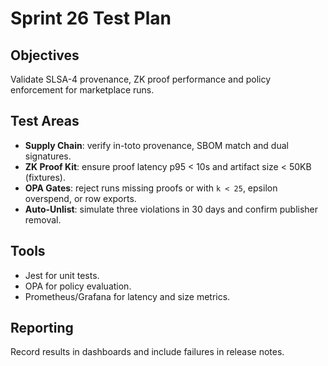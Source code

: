 # Sprint 26 Test Plan

## Objectives
Validate SLSA-4 provenance, ZK proof performance and policy enforcement for marketplace runs.

## Test Areas
- **Supply Chain**: verify in-toto provenance, SBOM match and dual signatures.
- **ZK Proof Kit**: ensure proof latency p95 < 10s and artifact size < 50KB (fixtures).
- **OPA Gates**: reject runs missing proofs or with `k < 25`, epsilon overspend, or row exports.
- **Auto-Unlist**: simulate three violations in 30 days and confirm publisher removal.

## Tools
- Jest for unit tests.
- OPA for policy evaluation.
- Prometheus/Grafana for latency and size metrics.

## Reporting
Record results in dashboards and include failures in release notes.
